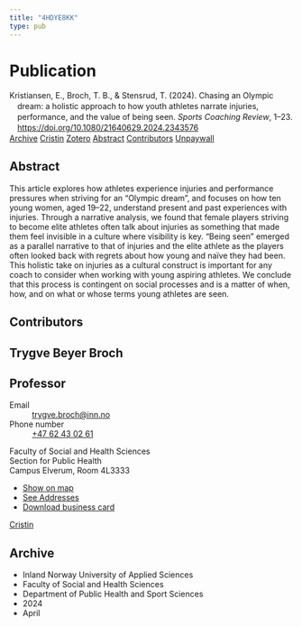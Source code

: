 ```yaml
---
title: "4HDYE8KK"
type: pub
---
```

<h1>Publication</h1>
<article id="csl-bib-container-4HDYE8KK" class="csl-bib-container">
  <div class="csl-bib-body" style="line-height: 1.35; padding-left: 1em; text-indent:-1em;">
  <div class="csl-entry">Kristiansen, E., Broch, T. B., &amp; Stensrud, T. (2024). Chasing an Olympic dream: a holistic approach to how youth athletes narrate injuries, performance, and the value of being seen. <i>Sports Coaching Review</i>, 1&#x2013;23. <a href="https://doi.org/10.1080/21640629.2024.2343576">https://doi.org/10.1080/21640629.2024.2343576</a></div>
</div>
  <div class="csl-bib-buttons">
    <a href="#taxonomy-article-4HDYE8KK" class="csl-bib-button">Archive</a>
    <a href="https://app.cristin.no/results/show.jsf?id=2265138" alt="Cristin URL" class="csl-bib-button">Cristin</a>
    <a href="http://zotero.org/groups/5402882/items/4HDYE8KK" alt="Zotero URL" class="csl-bib-button">Zotero</a>
    <a href="#abstract-article-4HDYE8KK" class="csl-bib-button">Abstract</a>
    <a href="#contributors-article-4HDYE8KK" class="csl-bib-button">Contributors</a>
    <a href="https://doi.org/10.1080/21640629.2024.2343576" class="csl-bib-button">Unpaywall</a>
  </div>
  <div id="csl-bib-meta-container-4HDYE8KK"></div>
</article>
<div id="csl-bib-meta-4HDYE8KK" class="csl-bib-meta">
  <article id="abstract-article-4HDYE8KK" class="abstract-article">
    <h1>Abstract</h1>
    This article explores how athletes experience injuries and performance pressures when striving for an “Olympic dream”, and focuses on how ten young women, aged 19–22, understand present and past experiences with injuries. Through a narrative analysis, we found that female players striving to become elite athletes often talk about injuries as something that made them feel invisible in a culture where visibility is key. “Being seen” emerged as a parallel narrative to that of injuries and the elite athlete as the players often looked back with regrets about how young and naïve they had been. This holistic take on injuries as a cultural construct is important for any coach to consider when working with young aspiring athletes. We conclude that this process is contingent on social processes and is a matter of when, how, and on what or whose terms young athletes are seen.
  </article>
  <article id="contributors-article-4HDYE8KK" class="contributors-article">
    <h1>Contributors</h1>
    <div class="personas"> <div class="vrtx-hinn-person-card"> <div class="photo"> <i class="lar la-user-circle missing-person"></i> </div> <div class="info"> <hgroup><h1>Trygve Beyer Broch</h1> <h2>Professor</h2> </hgroup><dl> <dt>Email</dt> <dd> <a href="mailto:trygve.broch@inn.no">trygve.broch@inn.no</a> </dd> <dt>Phone number</dt> <dd><a href="tel:+4762430261"> +47 62 43 02 61 </a></dd> </dl> <p> Faculty of Social and Health Sciences<br> Section for Public Health<br> Campus Elverum, Room 4L3333 </p> <ul class="vrtx-hinn-links"> <li><a href="https://www.google.com/maps?q=60.88177,11.53669">Show on map</a></li> <li><a href="https://www.inn.no/english/find-an-employee/trygve-broch.html#vrtx-hinn-addresses">See Addresses</a></li> <li><a href="https://www.inn.no/english/find-an-employee/trygve-broch.html?vrtx=vcf">Download business card</a></li> </ul> </div> </div> <a href="https://app.cristin.no/persons/show.jsf?id=328623" alt="Cristin URL" class="personas-cristin">Cristin</a> </div>
  </article>
  <article id="taxonomy-article-4HDYE8KK" class="taxonomy-article">
    <h1>Archive</h1>
    <ul>
      <li>Inland Norway University of Applied Sciences</li>
      <li>Faculty of Social and Health Sciences</li>
      <li>Department of Public Health and Sport Sciences</li>
      <li>2024</li>
      <li>April</li>
    </ul>
  </article>
</div>
